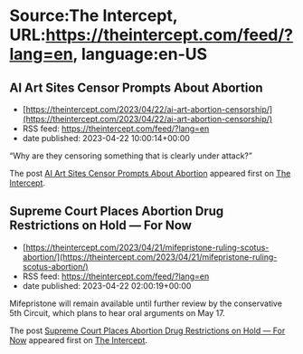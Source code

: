 # Source:The Intercept, URL:https://theintercept.com/feed/?lang=en, language:en-US

## AI Art Sites Censor Prompts About Abortion
 - [https://theintercept.com/2023/04/22/ai-art-abortion-censorship/](https://theintercept.com/2023/04/22/ai-art-abortion-censorship/)
 - RSS feed: https://theintercept.com/feed/?lang=en
 - date published: 2023-04-22 10:00:14+00:00

<p>“Why are they censoring something that is clearly under attack?”</p>
<p>The post <a href="https://theintercept.com/2023/04/22/ai-art-abortion-censorship/" rel="nofollow">AI Art Sites Censor Prompts About Abortion</a> appeared first on <a href="https://theintercept.com" rel="nofollow">The Intercept</a>.</p>

## Supreme Court Places Abortion Drug Restrictions on Hold — For Now
 - [https://theintercept.com/2023/04/21/mifepristone-ruling-scotus-abortion/](https://theintercept.com/2023/04/21/mifepristone-ruling-scotus-abortion/)
 - RSS feed: https://theintercept.com/feed/?lang=en
 - date published: 2023-04-22 02:00:19+00:00

<p>Mifepristone will remain available until further review by the conservative 5th Circuit, which plans to hear oral arguments on May 17.</p>
<p>The post <a href="https://theintercept.com/2023/04/21/mifepristone-ruling-scotus-abortion/" rel="nofollow">Supreme Court Places Abortion Drug Restrictions on Hold — For Now</a> appeared first on <a href="https://theintercept.com" rel="nofollow">The Intercept</a>.</p>

